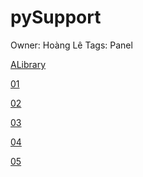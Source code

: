# pySupport

Owner: Hoàng Lê
Tags: Panel

[ALibrary](pySupport%200bc4c4a127ac4507bb6afb3f960b61dc/ALibrary%2072bcce1acf9e470f9afcc594969d35f7.md)

[01](pySupport%200bc4c4a127ac4507bb6afb3f960b61dc/01%20497649a39add4929849bd00000416c94.md)

[02](pySupport%200bc4c4a127ac4507bb6afb3f960b61dc/02%20659f8cb3e39d4c7a8c14385c4f9bd344.md)

[03](pySupport%200bc4c4a127ac4507bb6afb3f960b61dc/03%20665cd85a1fd84d99baca2d2569fda603.md)

[04](pySupport%200bc4c4a127ac4507bb6afb3f960b61dc/04%2085c7d1e2f43b4c1c859ea32015e97e0e.md)

[05](pySupport%200bc4c4a127ac4507bb6afb3f960b61dc/05%20478a8f33fdf94811bc64f289f8b0a75c.md)